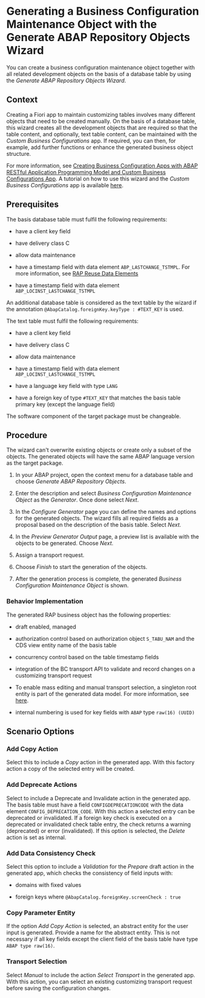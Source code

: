 <!-- loio047e01c3bcdd4303a60b61364bd5b31d -->

# Generating a Business Configuration Maintenance Object with the Generate ABAP Repository Objects Wizard

You can create a business configuration maintenance object together with all related development objects on the basis of a database table by using the *Generate ABAP Repository Objects Wizard*.



<a name="loio047e01c3bcdd4303a60b61364bd5b31d__section_ymn_sbj_zsb"/>

## Context

Creating a Fiori app to maintain customizing tables involves many different objects that need to be created manually. On the basis of a database table, this wizard creates all the development objects that are required so that the table content, and optionally, text table content, can be maintained with the *Custom Business Configurations* app. If required, you can then, for example, add further functions or enhance the generated business object structure.

For more information, see [Creating Business Configuration Apps with ABAP RESTful Application Programming Model and Custom Business Configurations App](creating-business-configuration-apps-with-abap-restful-application-programming-model-and-fa420dd.md). A tutorial on how to use this wizard and the *Custom Business Configurations* app is available [here](https://developers.sap.com/group.abap-env-factory.html).



<a name="loio047e01c3bcdd4303a60b61364bd5b31d__section_cqv_dcj_zsb"/>

## Prerequisites

The basis database table must fulfil the following requirements:

-   have a client key field

-   have delivery class C

-   allow data maintenance

-   have a timestamp field with data element `ABP_LASTCHANGE_TSTMPL`. For more information, see [RAP Reuse Data Elements](https://help.sap.com/viewer/e5522a8a7b174979913c99268bc03f1a/latest/en-US/84bd58e2b9354be4a7a1c91cb687815c.html)

-   have a timestamp field with data element `ABP_LOCINST_LASTCHANGE_TSTMPL`


An additional database table is considered as the text table by the wizard if the annotation `@AbapCatalog.foreignKey.keyType : #TEXT_KEY` is used.

The text table must fulfil the following requirements:

-   have a client key field

-   have delivery class C

-   allow data maintenance

-   have a timestamp field with data element `ABP_LOCINST_LASTCHANGE_TSTMPL`

-   have a language key field with type `LANG`

-   have a foreign key of type `#TEXT_KEY` that matches the basis table primary key \(except the language field\)


The software component of the target package must be changeable.



<a name="loio047e01c3bcdd4303a60b61364bd5b31d__section_isn_3dj_zsb"/>

## Procedure

The wizard can't overwrite existing objects or create only a subset of the objects. The generated objects will have the same ABAP language version as the target package.

1.  In your ABAP project, open the context menu for a database table and choose *Generate ABAP Repository Objects*.

2.  Enter the description and select *Business Configuration Maintenance Object* as the *Generator*. Once done select *Next*.

3.  In the *Configure Generator* page you can define the names and options for the generated objects. The wizard fills all required fields as a proposal based on the description of the basis table. Select *Next.*

4.  In the *Preview Generator Output* page, a preview list is available with the objects to be generated. Choose *Next*.

5.  Assign a transport request.

6.  Choose *Finish* to start the generation of the objects.

7.  After the generation process is complete, the generated *Business Configuration Maintenance Object* is shown.




### Behavior Implementation

The generated RAP business object has the following properties:

-   draft enabled, managed

-   authorization control based on authorization object `S_TABU_NAM` and the CDS view entity name of the basis table

-   concurrency control based on the table timestamp fields

-   integration of the BC transport API to validate and record changes on a customizing transport request

-   To enable mass editing and manual transport selection, a singleton root entity is part of the generated data model. For more information, see [here](https://help.sap.com/docs/BTP/923180ddb98240829d935862025004d6/f713ec52bcb8405ca9262918cffa5d25.html?version=latest).

-   internal numbering is used for key fields with `ABAP` type `raw(16) (UUID)`




<a name="loio047e01c3bcdd4303a60b61364bd5b31d__section_n5h_fmc_55b"/>

## Scenario Options



### Add Copy Action

Select this to include a *Copy* action in the generated app. With this factory action a copy of the selected entry will be created.



### Add Deprecate Actions

Select to include a Deprecate and Invalidate action in the generated app. The basis table must have a field `CONFIGDEPRECATIONCODE` with the data element `CONFIG_DEPRECATION_CODE`. With this action a selected entry can be deprecated or invalidated. If a foreign key check is executed on a deprecated or invalidated check table entry, the check returns a warning \(deprecated\) or error \(invalidated\). If this option is selected, the *Delete* action is set as internal.



### Add Data Consistency Check

Select this option to include a *Validation* for the *Prepare* draft action in the generated app, which checks the consistency of field inputs with:

-   domains with fixed values

-   foreign keys where `@AbapCatalog.foreignKey.screenCheck : true`




### Copy Parameter Entity

If the option *Add Copy Action* is selected, an abstract entity for the user input is generated. Provide a name for the abstract entity. This is not necessary if all key fields except the client field of the basis table have type `ABAP type raw(16)`.



### Transport Selection

Select *Manual* to include the action *Select Transport* in the generated app. With this action, you can select an existing customizing transport request before saving the configuration changes.

